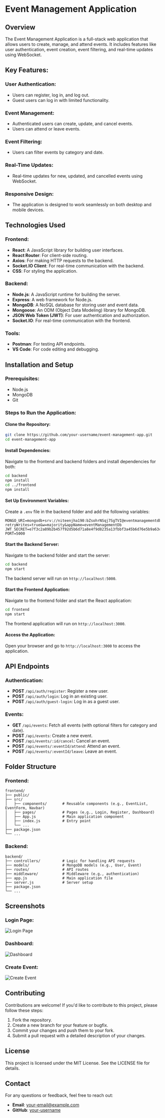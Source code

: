 # Event Management Application

## Overview
The Event Management Application is a full-stack web application that allows users to create, manage, and attend events. It includes features like user authentication, event creation, event filtering, and real-time updates using WebSocket.

## Key Features:
### User Authentication:
- Users can register, log in, and log out.
- Guest users can log in with limited functionality.

### Event Management:
- Authenticated users can create, update, and cancel events.
- Users can attend or leave events.

### Event Filtering:
- Users can filter events by category and date.

### Real-Time Updates:
- Real-time updates for new, updated, and cancelled events using WebSocket.

### Responsive Design:
- The application is designed to work seamlessly on both desktop and mobile devices.

## Technologies Used
### Frontend:
- **React**: A JavaScript library for building user interfaces.
- **React Router**: For client-side routing.
- **Axios**: For making HTTP requests to the backend.
- **Socket.IO Client**: For real-time communication with the backend.
- **CSS**: For styling the application.

### Backend:
- **Node.js**: A JavaScript runtime for building the server.
- **Express**: A web framework for Node.js.
- **MongoDB**: A NoSQL database for storing user and event data.
- **Mongoose**: An ODM (Object Data Modeling) library for MongoDB.
- **JSON Web Token (JWT)**: For user authentication and authorization.
- **Socket.IO**: For real-time communication with the frontend.

### Tools:
- **Postman**: For testing API endpoints.
- **VS Code**: For code editing and debugging.

## Installation and Setup
### Prerequisites:
- Node.js 
- MongoDB 
- Git 

### Steps to Run the Application:
#### Clone the Repository:
```bash
git clone https://github.com/your-username/event-management-app.git
cd event-management-app
```

#### Install Dependencies:
Navigate to the frontend and backend folders and install dependencies for both:
```bash
cd backend
npm install
cd ../frontend
npm install
```

#### Set Up Environment Variables:
Create a `.env` file in the backend folder and add the following variables:
```env
MONGO_URI=mongodb+srv://niteenjha190:bZsohrNSqj7SgTVI@eventmanagementdb.h9ac6.mongodb.net/?retryWrites=true&w=majority&appName=eventManagementDb
JWT_SECRET=e7f3c2a89b2b457f92d5b6d71a8e4f9d8235a13fbbf3a45b6d76e5b9a63c8a7d
PORT=5000
```

#### Start the Backend Server:
Navigate to the backend folder and start the server:
```bash
cd backend
npm start
```
The backend server will run on `http://localhost:5000`.

#### Start the Frontend Application:
Navigate to the frontend folder and start the React application:
```bash
cd frontend
npm start
```
The frontend application will run on `http://localhost:3000`.

#### Access the Application:
Open your browser and go to `http://localhost:3000` to access the application.

## API Endpoints
### Authentication:
- **POST** `/api/auth/register`: Register a new user.
- **POST** `/api/auth/login`: Log in an existing user.
- **POST** `/api/auth/guest-login`: Log in as a guest user.

### Events:
- **GET** `/api/events`: Fetch all events (with optional filters for category and date).
- **POST** `/api/events`: Create a new event.
- **POST** `/api/events/:id/cancel`: Cancel an event.
- **POST** `/api/events/:eventId/attend`: Attend an event.
- **POST** `/api/events/:eventId/leave`: Leave an event.

## Folder Structure
### Frontend:
```
frontend/
├── public/
├── src/
│   ├── components/       # Reusable components (e.g., EventList, EventForm, Navbar)
│   ├── pages/            # Pages (e.g., Login, Register, Dashboard)
│   ├── App.js            # Main application component
│   ├── index.js          # Entry point
│   └── ...
├── package.json
└── ...
```
### Backend:
```
backend/
├── controllers/          # Logic for handling API requests
├── models/               # MongoDB models (e.g., User, Event)
├── routes/               # API routes
├── middleware/           # Middleware (e.g., authentication)
├── app.js                # Main application file
├── server.js             # Server setup
├── package.json
└── ...
```

## Screenshots
### Login Page:
![Login Page](#)
### Dashboard:
![Dashboard](#)
### Create Event:
![Create Event](#)

## Contributing
Contributions are welcome! If you'd like to contribute to this project, please follow these steps:
1. Fork the repository.
2. Create a new branch for your feature or bugfix.
3. Commit your changes and push them to your fork.
4. Submit a pull request with a detailed description of your changes.

## License
This project is licensed under the MIT License. See the LICENSE file for details.

## Contact
For any questions or feedback, feel free to reach out:
- **Email**: your-email@example.com
- **GitHub**: [your-username](https://github.com/your-username)
